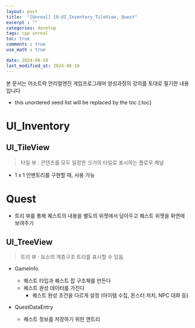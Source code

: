 ```yaml
---
layout: post
title:  "[Unreal] 19.UI_Inventory_TileView, Quest"
excerpt : ""
categories: develop
tags: cpp unreal
toc: true
comments : true
use_math : true

date: 2024-08-10
last_modified_at: 2024-08-10
---
```

> <span style="font-size: 80%">
본 문서는 어소트락 언리얼엔진 게임프로그래머 양성과정의 강의를 토대로 필기한 내용입니다 </span>

<!--more-->

* this unordered seed list will be replaced by the toc
{:toc}

<!-- <p align = "center">
  <img src ="https://github.com/user-attachments/assets/3b3d3969-f050-4a56-afde-3a731370edfb" width = 520>
</p> -->

# UI_Inventory

## UI_TileView
> 타일 뷰 : 콘텐츠를 모두 일정한 크기의 타일로 표시하는 플로우 패널

- 1 x 1 인벤토리를 구현할 때, 사용 가능

# Quest
- 트리 뷰를 통해 퀘스트의 내용을 별도의 위젯에서 담아두고 퀘스트 위젯을 화면에 보여주기

## UI_TreeView
> 트리 뷰 : 요소의 계층구조 트리를 표시할 수 있음

- GameInfo
  - 퀘스트 타입과 퀘스트 잡 구조체를 만든다
  - 퀘스트 완성 데이터를 가진다
    - 퀘스트 완성 조건을 다르게 설정 (아이템 수집, 몬스터 처치, NPC 대화 등)

- QuestDataEntry
  - 퀘스트 정보를 저장하기 위한 엔트리